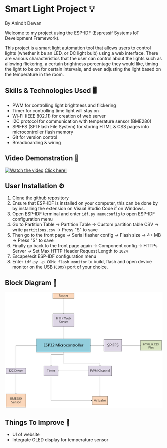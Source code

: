 # Smart Light Project 💡
By Anindit Dewan

Welcome to my project using the ESP-IDF (Espressif Systems IoT Development Framework). 

This project is a smart light automation tool that allows users to control lights (whether it be an LED, or DC light bulb) using a web interface. There are various characteristics that the user can control about the lights such as allowing flickering, a certain brightness percentage they would like, timing the light to be on for certain intervals, and even adjusting the light based on the temperature in the room. 

## Skills & Technologies Used 🖥️
* PWM for controlling light brightness and flickering  
* Timer for controlling time light will stay on
* Wi-Fi (IEEE 802.11) for creation of web server 
* I2C protocol for communication with temperature sensor (BME280) 
* SPIFFS (SPI Flash File System) for storing HTML & CSS pages into microcontroller flash memory   
* Git for version control
* Breadboarding & wiring 

## Video Demonstration 🎥
[![Watch the video](https://i9.ytimg.com/vi/U94yFOsOFqo/mqdefault.jpg?v=685f0139&sqp=CKCD_MIG&rs=AOn4CLDL8J9zJWDM4vXsjGC30Pri4tqNeg)](https://www.youtube.com/watch?v=U94yFOsOFqo)
[Click here!](https://www.youtube.com/watch?v=U94yFOsOFqo)

## User Installation ⚙️
1. Clone the github repository 
2. Ensure that ESP-IDF is installed on your computer, this can be done by by installing the extension on Visual Studio Code if on Windows. 
3. Open ESP-IDF terminal and enter `idf.py menuconfig` to open ESP-IDF configuration menu 
4. Go to Partition Table → Partition Table → Custom partition table CSV → write `partitions.csv` → Press "S" to save 
5. Then go to the front page → Serial flasher config → Flash size → 4+ MB → Press "S" to save 
6. Finally go back to the front page again → Component config → HTTPs Server → Set Max HTTP Header Request Length to `1024`
7. Escape/exit ESP-IDF configuration menu 
8. Enter `idf.py -p COMx flash monitor` to build, flash and open device monitor on the USB (`COMx`) port of your choice. 

## Block Diagram 👷
![alt text](Smart_Light_Block_Diagram.png)

## Things To Improve 🔨  
* UI of website 
* Integrate OLED display for temperature sensor 
